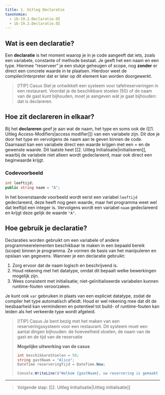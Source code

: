 ```yaml
---
title: 1. Uitleg Declaratie
taxonomie:
  - ib-19.2.Declaratie.OI
  - ib-19.3.Declaratie.OI
---
```


## Wat is een declaratie?
Een **declaratie** is het moment waarop je in je code aangeeft dat iets, zoals een variabele, constante of methode bestaat. Je geeft het een naam en een type. Hiermee “reserveer” je een stukje geheugen of scope, nog **zonder** er direct een concrete waarde in te plaatsen. Hierdoor weet de compiler/interpreter dat er later op dit element kan worden doorgewerkt.

> [!TIP] Casus
> Stel je ontwikkelt een systeem voor tafelreserveringen in een restaurant. Voordat je de beschikbare stoelen (50) of de naam van de gast kunt bijhouden, moet je aangeven wát je gaat bijhouden: dat is declareren.  

## Hoe zit declareren in elkaar?
Bij het **declareren** geef je aan wat de naam, het type en soms ook de ([[1. Uitleg Access-Modifiers|access modifier]]) van een variabele zijn. Dit doe je door het type en vervolgens de naam aan te geven binnen de code.
Daarnaast kan een variabele direct een waarde krijgen met een = en de gewenste waarde. Dit laatste heet [[2. Uitleg Initialisatie|initialiseren]], waarbij de variabele niet alleen wordt gedeclareerd, maar ook direct een beginwaarde krijgt.

### Codevoorbeeld
```csharp
int leeftijd;
public string naam = "A";
```

In het bovenstaande voorbeeld wordt eerst een variabel `leeftijd` gedeclareerd, deze heeft nog geen waarde, maar het programma weet wel dat leeftijd een integer is. 
Vervolgens wordt een variabel `naam` gedeclareerd en krijgt deze gelijk de waarde `"A"`.

## Hoe gebruik je declaratie?
Declaraties worden gebruikt om een variabele of andere programmeerelementen beschikbaar te maken in een bepaald bereik (scope) binnen je programma. 
Ze vormen de basis van het manipuleren en opslaan van gegevens. Wanneer je een declaratie gebruikt:

1. Zorg ervoor dat de naam logisch en beschrijvend is.
2. Houd rekening met het datatype, omdat dit bepaalt welke bewerkingen mogelijk zijn.
3. Wees consistent met initialisatie; niet-geïnitialiseerde variabelen kunnen runtime-fouten veroorzaken.

Je kunt ook `var` gebruiken in plaats van een expliciet datatype, zodat de compiler het type automatisch afleidt.
Houd er wel rekening mee dat dit de leesbaarheid kan verminderen en potentieel tot build- of runtime-fouten kan leiden als het verkeerde type wordt afgeleid.

> [!TIP] Casus
> Je bent bezig met het maken van een reserveringssysteem voor een restaurant. Dit systeem moet een aantal dingen bijhouden: de hoeveelheid stoelen, de naam van de gast en de tijd van de reservatie 
> 
> **Mogelijke uitwerking van de casus**
> ```csharp
> int beschikbareStoelen = 50;
> string gastNaam = "Alice";
> DateTime reserveringTijd = DateTime.Now;
> 
> Console.WriteLine($"Welkom {gastNaam}, uw reservering is gemaakt voor {reserveringTijd}. Er zijn nog {beschikbareStoelen} stoelen beschikbaar.");
> ```

---

> Volgende stap: [[2. Uitleg Initialisatie|Uitleg initialisatie]]

